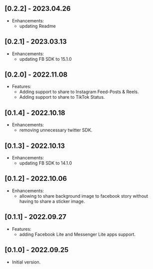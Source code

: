 ## [0.2.2] - 2023.04.26

* Enhancements:
  - updating Readme

## [0.2.1] - 2023.03.13

* Enhancements:
  - updating FB SDK to 15.1.0
  
## [0.2.0] - 2022.11.08

* Features:
  - Adding support to share to Instagram Feed-Posts & Reels.
  - Adding support to share to TikTok Status.
 
## [0.1.4] - 2022.10.18

* Enhancements: 
  - removing unnecessary twitter SDK.
 
## [0.1.3] - 2022.10.13

* Enhancements: 
  - updating FB SDK to 14.1.0
 
## [0.1.2] - 2022.10.06

* Enhancements: 
  - allowing to share background image to facebook story without having to share a sticker image.
 
## [0.1.1] - 2022.09.27

* Features: 
  - adding Facebook Lite and Messenger Lite apps support.
 
## [0.1.0] - 2022.09.25

* Initial version.
